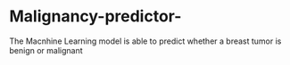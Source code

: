 # Malignancy-predictor-
The Macnhine Learning model is able to predict whether a breast tumor is benign or malignant
